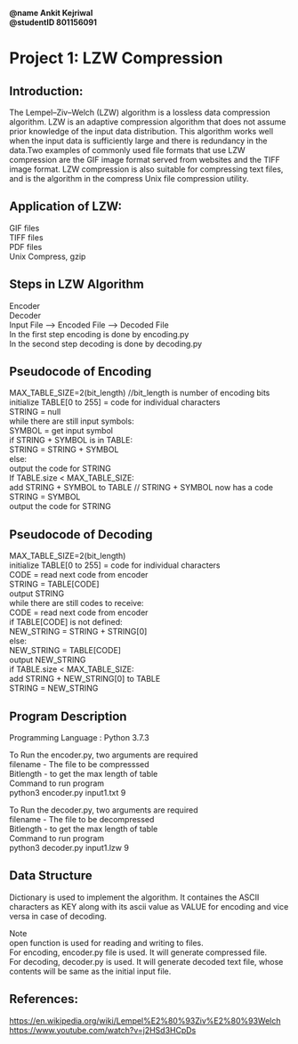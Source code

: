 **@name Ankit Kejriwal<br />
@studentID 801156091**

# Project 1: LZW Compression<br />

## **Introduction:**<br />

The Lempel–Ziv–Welch (LZW) algorithm is a lossless data compression algorithm. LZW is an adaptive compression algorithm that does not assume prior knowledge of the input data distribution. This algorithm works well when the input data is sufficiently large and there is redundancy in the data.Two examples of commonly used file formats that use LZW compression are the GIF image format served from websites and the TIFF image format. LZW compression is also suitable for compressing text files, and is the algorithm in the compress Unix file compression utility.

## **Application of LZW:**<br />

GIF files<br />
TIFF files<br />
PDF files<br />
Unix Compress, gzip<br />

## **Steps in LZW Algorithm**<br />

Encoder<br />
Decoder<br />
Input File --> Encoded File --> Decoded File<br />
In the first step encoding is done by encoding.py<br />
In the second step decoding is done by decoding.py<br />

## **Pseudocode of Encoding**<br />

MAX_TABLE_SIZE=2(bit_length) //bit_length is number of encoding bits<br />
initialize TABLE[0 to 255] = code for individual characters <br />
STRING = null <br />
while there are still input symbols: <br />
SYMBOL = get input symbol <br />
if STRING + SYMBOL is in TABLE: <br />
STRING = STRING + SYMBOL <br />
else: <br />
output the code for STRING <br />
If TABLE.size < MAX_TABLE_SIZE: <br />
add STRING + SYMBOL to TABLE // STRING + SYMBOL now has a code <br />
STRING = SYMBOL <br />
output the code for STRING <br />

## **Pseudocode of Decoding**<br />

MAX_TABLE_SIZE=2(bit_length) <br />
initialize TABLE[0 to 255] = code for individual characters <br />
CODE = read next code from encoder <br />
STRING = TABLE[CODE] <br />
output STRING <br />
while there are still codes to receive: <br />
CODE = read next code from encoder <br />
if TABLE[CODE] is not defined: <br />
NEW_STRING = STRING + STRING[0] <br />
else: <br />
NEW_STRING = TABLE[CODE] <br />
output NEW_STRING <br />
if TABLE.size < MAX_TABLE_SIZE: <br />
add STRING + NEW_STRING[0] to TABLE <br />
STRING = NEW_STRING <br />

## **Program Description**<br />

Programming Language : Python 3.7.3 <br />

To Run the encoder.py, two arguments are required<br />
filename - The file to be compresssed <br />
Bitlength - to get the max length of table <br />
Command to run program <br />
python3 encoder.py input1.txt 9 <br />

To Run the decoder.py, two arguments are required <br />
filename - The file to be decompressed <br />
Bitlength - to get the max length of table<br />
Command to run program <br />
python3 decoder.py input1.lzw 9 <br />

## **Data Structure**<br />

Dictionary is used to implement the algorithm. It containes the ASCII characters as KEY along with its ascii value as VALUE for encoding and vice versa in case of decoding.

Note <br />
open function is used for reading and writing to files. <br />
For encoding, encoder.py file is used. It will generate compressed file. <br />
For decoding, decoder.py is used. It will generate decoded text file, whose contents will be same as the initial input file. <br />

## **References:**<br />

https://en.wikipedia.org/wiki/Lempel%E2%80%93Ziv%E2%80%93Welch <br />
https://www.youtube.com/watch?v=j2HSd3HCpDs <br />
